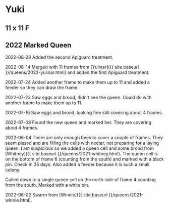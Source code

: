 # Yuki

## 11 x 11 F

## 2022 Marked Queen

2022-08-28 Added the second Apiguard treatment.

2022-08-14 Merged with 11 frames from [Yulinar]({{ site.baseurl }}/queens/2022-yulinar.html) and added the first Apiguard treatment.

2022-07-24 Added another frame to make them up to 11 and added a feeder so they can draw the frame.

2022-07-23 Saw eggs and brood, didn't see the queen.  Could do with another frame to make them up to 11.

2022-07-16 Saw eggs and brood, looking fine still covering about 4 frames.

2022-07-08 Found the new queen and marked her.  They are covering about 4 frames.

2022-06-04 There are only enough bees to cover a couple of frames.  They seem pissed and are filling the cells with nectar, not preparing for a laying queen.  I am suspicious so we added a queen cell and some brood from [Whitney]({{ site.baseurl }}/queens/2021-whitney.html).  The queen cell is on the bottom of frame 6 (counting from the south) and marked with a black pin.  Check in 35 days.  Also added a feeder because it is such a small colony.

 Culled down to a single queen cell on the north side of frame 4 counting from the south.  Marked with a white pin.

2022-06-02 Swarm from [Winnie]({{ site.baseurl }}/queens/2021-winnie.html).
